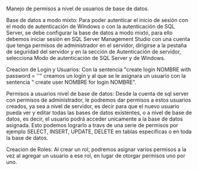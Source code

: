 
Manejo de permisos a nivel de usuarios de base de datos.

Base de datos a modo mixto:
    Para poder autenticar el inicio de sesión con el modo de autenticación de Windows o con la autenticación de SQL Server, 
    se debe configurar la base de datos a modo mixto, para ello debemos iniciar sesión en SQL Server Management Studio con una cuenta que tenga permisos de administrador en el servidor, dirigirse a la pestaña de seguridad del servidor y en la sección de Autenticación de servidor, selecciona Modo de autenticación de SQL Server y de Windows.

Creacion de Login y Usuarios:
    Con la sentencia "create login NOMBRE  with password = ''" creamos un login y al que se le asignara un usuario con la sentencia
    " create user NOMBRE for login NOMBRE". 

Permisos a usuarios nivel de base de datos:
    Desde la cuenta de sql server con permisos de administrador, le podremos dar permisos a estos usuarios creados, ya sea a nivel de servidor, es decir para que el nuevo usuario pueda ver y editar todas las bases de datos existentes, o a nivel de base de datos, es decir, el usuario podrá acceder unicamente a la base de datos asignada. Esto podemos lograrlo a travs de una serie de permisos por ejemplo SELECT, INSERT, UPDATE, DELETE en tablas específicas o en toda la base de datos.

Creacion de Roles:
    Al crear un rol, podremos asignar  varios permisos a la vez al agregar un usuario a ese rol, en lugar de otorgar permisos uno por uno. 

    



